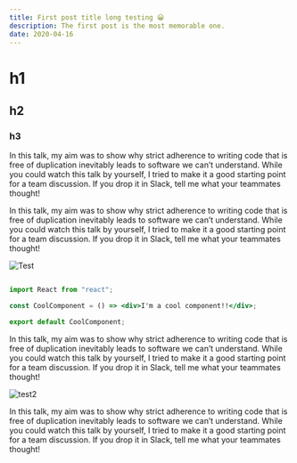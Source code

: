 ```yaml
---
title: First post title long testing 😀
description: The first post is the most memorable one.
date: 2020-04-16
---
```


# h1
## h2
### h3
In this talk, my aim was to show why strict adherence to writing code that is free of duplication inevitably leads to software we can’t understand. While you could watch this talk by yourself, I tried to make it a good starting point for a team discussion. If you drop it in Slack, tell me what your teammates thought!

In this talk, my aim was to show why strict adherence to writing code that is free of duplication inevitably leads to software we can’t understand. While you could watch this talk by yourself, I tried to make it a good starting point for a team discussion. If you drop it in Slack, tell me what your teammates thought!

![Test](/test.webp)

```jsx

import React from "react";

const CoolComponent = () => <div>I'm a cool component!!</div>;

export default CoolComponent;
```

In this talk, my aim was to show why strict adherence to writing code that is free of duplication inevitably leads to software we can’t understand. While you could watch this talk by yourself, I tried to make it a good starting point for a team discussion. If you drop it in Slack, tell me what your teammates thought!

![test2](/test2.png)

In this talk, my aim was to show why strict adherence to writing code that is free of duplication inevitably leads to software we can’t understand. While you could watch this talk by yourself, I tried to make it a good starting point for a team discussion. If you drop it in Slack, tell me what your teammates thought!